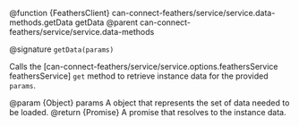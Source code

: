 @function {FeathersClient} can-connect-feathers/service/service.data-methods.getData getData
@parent can-connect-feathers/service/service.data-methods

@signature `getData(params)`

Calls the [can-connect-feathers/service/service.options.feathersService feathersService] `get` method to retrieve instance data for the provided `params`.

@param {Object} params A object that represents the set of data needed to be loaded.
@return {Promise<Object>} A promise that resolves to the instance data.
